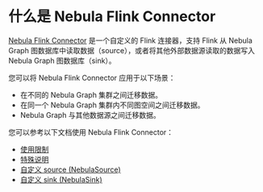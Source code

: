 # 什么是 Nebula Flink Connector

[Nebula Flink Connector](https://github.com/vesoft-inc/nebula-java/tree/master/tools/nebula-flink "点击前往 GitHub 网站") 是一个自定义的 Flink 连接器，支持 Flink 从 Nebula Graph 图数据库中读取数据（source），或者将其他外部数据源读取的数据写入 Nebula Graph 图数据库（sink）。

您可以将 Nebula Flink Connector 应用于以下场景：

- 在不同的 Nebula Graph 集群之间迁移数据。
- 在同一个 Nebula Graph 集群内不同图空间之间迁移数据。
- Nebula Graph 与其他数据源之间迁移数据。

您可以参考以下文档使用 Nebula Flink Connector：

- [使用限制](nf-ug-limitations.md)
- [特殊说明](nf-ug-notes.md)
- [自定义 source (NebulaSource)](nf-ug-customize-source.md)
- [自定义 sink (NebulaSink)](nf-ug-customize-sink.md)
